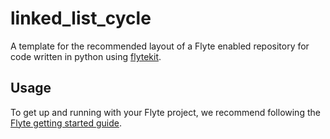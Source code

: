 # linked_list_cycle

A template for the recommended layout of a Flyte enabled repository for code written in python using [flytekit](https://docs.flyte.org/en/latest/api/flytekit/docs_index.html).

## Usage

To get up and running with your Flyte project, we recommend following the
[Flyte getting started guide](https://docs.flyte.org/en/latest/getting_started_with_workflow_development/index.html).
